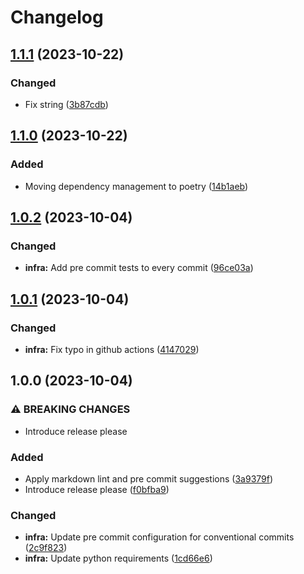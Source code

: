 # Changelog

## [1.1.1](https://github.com/simao-ferreira/markdown-resume/compare/v1.1.0...v1.1.1) (2023-10-22)


### Changed

* Fix string ([3b87cdb](https://github.com/simao-ferreira/markdown-resume/commit/3b87cdbdde464c9c8f8c905d0dd57afdc77dccf4))

## [1.1.0](https://github.com/simao-ferreira/markdown-resume/compare/v1.0.2...v1.1.0) (2023-10-22)


### Added

* Moving dependency management to poetry ([14b1aeb](https://github.com/simao-ferreira/markdown-resume/commit/14b1aeb3c453de6e7bab672135787e1cc6fc0b06))

## [1.0.2](https://github.com/simao-ferreira/markdown-resume/compare/v1.0.1...v1.0.2) (2023-10-04)


### Changed

* **infra:** Add pre commit tests to every commit ([96ce03a](https://github.com/simao-ferreira/markdown-resume/commit/96ce03ae887aedca2f09985efe74d3229b028cde))

## [1.0.1](https://github.com/simao-ferreira/markdown-resume/compare/v1.0.0...v1.0.1) (2023-10-04)


### Changed

* **infra:** Fix typo in github actions ([4147029](https://github.com/simao-ferreira/markdown-resume/commit/4147029c0dfefbcc1dee82a73dd0faf7bb623f5d))

## 1.0.0 (2023-10-04)


### ⚠ BREAKING CHANGES

* Introduce release please

### Added

* Apply markdown lint and pre commit suggestions ([3a9379f](https://github.com/simao-ferreira/markdown-resume/commit/3a9379fa3dba8c4dcce2db86806cb40fe73fbb07))
* Introduce release please ([f0bfba9](https://github.com/simao-ferreira/markdown-resume/commit/f0bfba90ad08b1f25c9c2d09c179ee146f3d4eb5))


### Changed

* **infra:** Update pre commit configuration for conventional commits ([2c9f823](https://github.com/simao-ferreira/markdown-resume/commit/2c9f8235fb04bead76ea7b3af71f293853a5abff))
* **infra:** Update python requirements ([1cd66e6](https://github.com/simao-ferreira/markdown-resume/commit/1cd66e6a9aaba851422a694fb87c18091057fd82))
